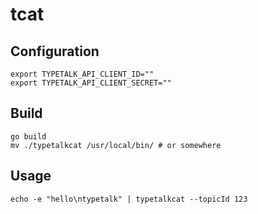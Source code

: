 # tcat
## Configuration
```
export TYPETALK_API_CLIENT_ID=""
export TYPETALK_API_CLIENT_SECRET=""
```
## Build
```
go build
mv ./typetalkcat /usr/local/bin/ # or somewhere
```
## Usage
```
echo -e "hello\ntypetalk" | typetalkcat --topicId 123
```

